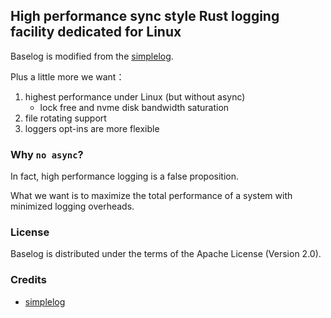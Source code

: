 ## High performance sync style Rust logging facility dedicated for Linux

Baselog is modified from the [simplelog](https://github.com/Drakulix/simplelog.rs). 

Plus a little more we want：
1. highest performance under Linux (but without async)
    + lock free and nvme disk bandwidth saturation
2. file rotating support
3. loggers opt-ins are more flexible 

### Why `no async`?
In fact, high performance logging is a false proposition.

What we want is to maximize the total performance of a system with minimized logging overheads. 

### License
Baselog is distributed under the terms of the Apache License (Version 2.0).

### Credits
* [simplelog](https://github.com/Drakulix/simplelog.rs)



